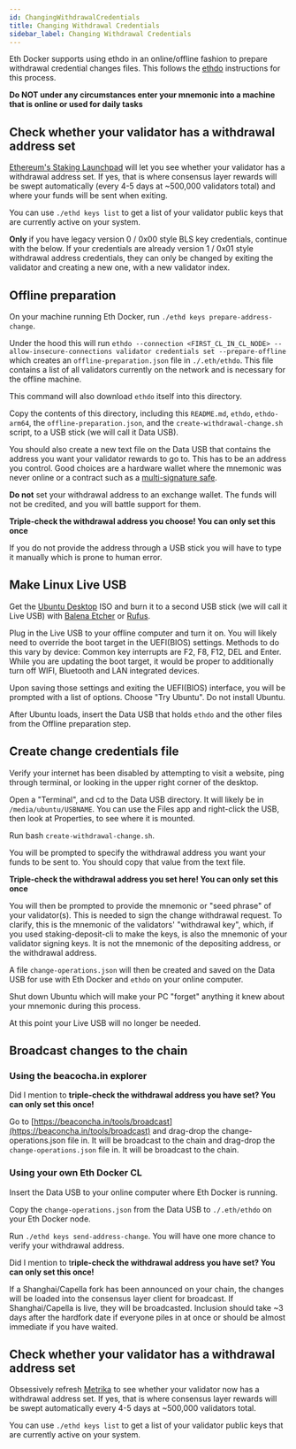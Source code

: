 ```yaml
---
id: ChangingWithdrawalCredentials
title: Changing Withdrawal Credentials
sidebar_label: Changing Withdrawal Credentials
---
```


Eth Docker supports using ethdo in an online/offline fashion to prepare withdrawal credential changes files. This follows the [ethdo](https://github.com/wealdtech/ethdo/blob/master/docs/changingwithdrawalcredentials.md) instructions for this process.

**Do NOT under any circumstances enter your mnemonic into a machine that is online or used for daily tasks**

## Check whether your validator has a withdrawal address set

[Ethereum's Staking Launchpad](https://launchpad.ethereum.org/en/withdrawals) will let you see whether your validator has a withdrawal address set. If yes, that is where consensus layer rewards will be swept automatically (every 4-5 days at ~500,000 validators total) and where your funds will be sent when exiting.   

You can use `./ethd keys list` to get a list of your validator public keys that are currently active on your system.

**Only** if you have legacy version 0 / 0x00 style BLS key credentials, continue with the below. If your credentials 
are already version 1 / 0x01 style withdrawal address credentials, they can only be changed by exiting the validator
and creating a new one, with a new validator index.

## Offline preparation

On your machine running Eth Docker, run `./ethd keys prepare-address-change`.

Under the hood this will run `ethdo --connection <FIRST_CL_IN_CL_NODE> --allow-insecure-connections validator credentials set --prepare-offline` which creates an `offline-preparation.json` file in `./.eth/ethdo`. This file contains a list of all validators currently on the network and is necessary for the offline machine.

This command will also download `ethdo` itself into this directory.

Copy the contents of this directory, including this `README.md`, `ethdo`, `ethdo-arm64`, the `offline-preparation.json`, and the `create-withdrawal-change.sh` script, to a USB stick (we will call it Data USB).

You should also create a new text file on the Data USB that contains the address you want your validator rewards to go to. This has to be an address you control. Good choices are a hardware wallet where the mnemonic was never online or a contract such as a [multi-signature safe](https://app.safe.global/).

**Do not** set your withdrawal address to an exchange wallet. The funds will not
be credited, and you will battle support for them.

**Triple-check the withdrawal address you choose! You can only set this once**

If you do not provide the address through a USB stick you will have to type it manually which is prone to human error.

## Make Linux Live USB

Get the [Ubuntu Desktop](https://ubuntu.com/download/desktop) ISO and burn it to a second USB stick (we will call it Live USB) with [Balena Etcher](https://www.balena.io/etcher) or [Rufus](https://rufus.ie/en/).

Plug in the Live USB to your offline computer and turn it on. You will likely need to override the boot target in the UEFI(BIOS) settings. Methods to do this vary by device: Common key interrupts are F2, F8, F12, DEL and Enter. While you are updating the boot target, it would be proper to additionally turn off WIFI, Bluetooth and LAN integrated devices.

Upon saving those settings and exiting the UEFI(BIOS) interface, you will be prompted with a list of options. Choose "Try Ubuntu". Do not install Ubuntu.

After Ubuntu loads, insert the Data USB that holds `ethdo` and the other files from the Offline preparation step.

## Create change credentials file

Verify your internet has been disabled by attempting to visit a website, ping through terminal, or looking in the upper right corner of the desktop.

Open a "Terminal", and cd to the Data USB directory. It will likely be in `/media/ubuntu/USBNAME`. You can use the Files app and right-click the USB, then look at Properties, to see where it is mounted.

Run bash `create-withdrawal-change.sh`.

You will be prompted to specify the withdrawal address you want your funds to be sent to. You should copy that value from the text file.

**Triple-check the withdrawal address you set here! You can only set this once**

You will then be prompted to provide the mnemonic or "seed phrase" of your validator(s). This is needed to sign the change withdrawal request.
To clarify, this is the mnemonic of the validators' "withdrawal key", which, if you used staking-deposit-cli to make the keys,
is also the mnemonic of your validator signing keys. It is not the mnemonic of the depositing address, or the withdrawal address.

A file `change-operations.json` will then be created and saved on the Data USB for use with Eth Docker and `ethdo` on your online computer.

Shut down Ubuntu which will make your PC "forget" anything it knew about your mnemonic during this process.

At this point your Live USB will no longer be needed.

## Broadcast changes to the chain

### Using the beacocha.in explorer

Did I mention to **triple-check the withdrawal address you have set? You can only set this once!**

Go to [https://beaconcha.in/tools/broadcast](https://beaconcha.in/tools/broadcast) and drag-drop the change-operations.json file in. It will be broadcast to the chain and drag-drop the `change-operations.json` file in. It will be broadcast to the chain.

### Using your own Eth Docker CL

Insert the Data USB to your online computer where Eth Docker is running.

Copy the `change-operations.json` from the Data USB to `./.eth/ethdo` on your Eth Docker node.

Run `./ethd keys send-address-change`. You will have one more chance to verify your withdrawal address.

Did I mention to t**riple-check the withdrawal address you have set? You can only set this once!**

If a Shanghai/Capella fork has been announced on your chain, the changes will be loaded into the consensus layer client for broadcast. If Shanghai/Capella is live, they will be broadcasted. Inclusion should take ~3 days after the hardfork date if everyone piles in at once or should be almost immediate if you have waited.

## Check whether your validator has a withdrawal address set

Obsessively refresh [Metrika](https://app.metrika.co/ethereum/dashboard/withdrawals-overview) to see whether your validator now has a withdrawal address set. If yes, that is where consensus layer rewards will be swept automatically every 4-5 days at ~500,000 validators total.

You can use `./ethd keys list` to get a list of your validator public keys that are currently active on your system.

